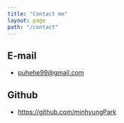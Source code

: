 ```yaml
---
title: "Contact me"
layout: page
path: "/contact"
---
```


## E-mail
- puhehe99@gmail.com

## Github
- https://github.com/minhyungPark